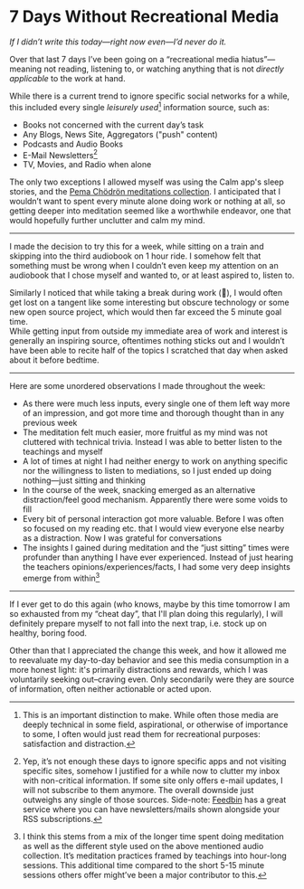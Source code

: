 # 7 Days Without Recreational Media

_If I didn’t write this today—right now even—I’d never do it._

Over that last 7 days I’ve been going on a “recreational media hiatus”—meaning not reading, listening to, or watching anything that is not *directly applicable* to the work at hand.

While there is a current trend to ignore specific social networks for a while, this included every single _leisurely used_[^0] information source, such as:

* Books not concerned with the current day’s task
* Any Blogs, News Site, Aggregators ("push" content)
* Podcasts and Audio Books
* E-Mail Newsletters[^1]
* TV, Movies, and Radio when alone

The only two exceptions I allowed myself was using the Calm app's sleep stories, and the [Pema Chödrön meditations collection](https://www.amazon.com/The-Pema-Chodron-Audio-Collection/dp/B000BGZQWA/ref=nav_custrec_signin?ie=UTF8&qid=1519425072&sr=8-2&keywords=pema+chodron+collection&). I anticipated that I wouldn’t want to spent every minute alone doing work or nothing at all, so getting deeper into meditation seemed like a worthwhile endeavor, one that would hopefully further unclutter and calm my mind.

---

I made the decision to try this for a week, while sitting on a train and skipping into the third audiobook on 1 hour ride. I somehow felt that something must be wrong when I couldn’t even keep my attention on an audiobook that I chose myself and wanted to, or at least aspired to, listen to.

Similarly I noticed that while taking a break during work (🍅), I would often get lost on a tangent like some interesting but obscure technology or some new open source project, which would then far exceed the 5 minute goal time.  
While getting input from outside my immediate area of work and interest is generally an inspiring source, oftentimes nothing sticks out and I wouldn’t have been able to recite half of the topics I scratched that day when asked about it before bedtime.

---

Here are some unordered observations I made throughout the week:

* As there were much less inputs, every single one of them left way more of an impression, and got more time and thorough thought than in any previous week
* The meditation felt much easier, more fruitful as my mind was not cluttered with technical trivia. Instead I was able to better listen to the teachings and myself
* A lot of times at night I had neither energy to work on anything specific nor the willingness to listen to mediations, so I just ended up doing nothing—just sitting and thinking
* In the course of the week, snacking emerged as an alternative distraction/feel good mechanism. Apparently there were some voids to fill
* Every bit of personal interaction got more valuable. Before I was often so focused on my reading etc. that I would view everyone else nearby as a distraction. Now I was grateful for conversations
* The insights I gained during meditation and the “just sitting” times were profunder than anything I have ever experienced. Instead of just hearing the teachers opinions/experiences/facts, I had some very deep insights emerge from within[^2]

---

If I ever get to do this again (who knows, maybe by this time tomorrow I am so exhausted from my “cheat day”, that I'll plan doing this regularly), I will definitely prepare myself to not fall into the next trap, i.e. stock up on healthy, boring food.

Other than that I appreciated the change this week, and how it allowed me to reevaluate my day-to-day behavior and see this media consumption in a more honest light:  it's primarily distractions and rewards, which I was voluntarily seeking out–craving even. Only secondarily were they are source of information, often neither actionable or acted upon.

[^0]: This is an important distinction to make. While often those media are deeply technical in some field, aspirational, or otherwise of importance to some, I often would just read them for recreational purposes: satisfaction and distraction.

[^1]: Yep, it’s not enough these days to ignore specific apps and not visiting specific sites, somehow I justified for a while now to clutter my inbox with non-critical information. If some site only offers e-mail updates, I will not subscribe to them anymore. The overall downside just outweighs any single of those sources. Side-note: [Feedbin](https://feedbin.com) has a great service where you can have newsletters/mails shown alongside your RSS subscriptions.

[^2]: I think this stems from a mix of the longer time spent doing meditation as well as the different style used on the above mentioned audio collection. It’s meditation practices framed by teachings into hour-long sessions. This additional time compared to the short 5-15 minute sessions others offer might’ve been a major contributor to this.